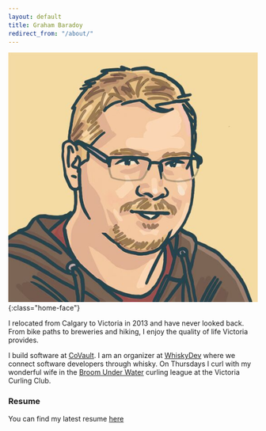 ```yaml
---
layout: default
title: Graham Baradoy
redirect_from: "/about/"
---
```


![Graham](/assets/GrahamArt.jpg){:class="home-face"}

I relocated from Calgary to Victoria in 2013 and have never looked back. From bike paths to breweries and hiking, I enjoy the quality of life Victoria provides.

I build software at [CoVault](http://covaultinc.com).
I am an organizer at [WhiskyDev](http://whiskydev.com) where we connect software developers through whisky.
On Thursdays I curl with my wonderful wife in the [Broom Under Water](http://www.broomunderwater.ca/) curling league at the Victoria Curling Club.

### Resume

You can find my latest resume [here](/resume/GrahamBaradoy.pdf)










